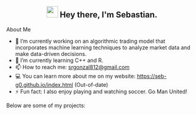

<h2 align="center"> <img src="https://emojis.slackmojis.com/emojis/images/1531849430/4246/blob-sunglasses.gif?1531849430" width="30px"/> Hey there, I'm Sebastian.</h2>

<p1>About Me</p1>
  - 🔭 I’m currently working on an algorithmic trading model that incorporates machine learning techniques to analyze market data and make data-driven decisions.
  - 🌱 I’m currently learning C++ and R.
  - 📫 How to reach me: srgonzal812@gmail.com
  - 💻 You can learn more about me on my website: https://seb-g0.github.io/index.html (Out-of-date)
  - ⚡ Fun fact: I also enjoy playing and watching soccer. Go Man United!

Below are some of my projects:



<!--

<div align="center">
  <img src="https://media.giphy.com/media/dWesBcTLavkZuG35MI/giphy.gif" width="600" height="300"/>
</div>
**Seb-G0/Seb-G0** is a ✨ _special_ ✨ repository because its `README.md` (this file) appears on your GitHub profile.

Here are some ideas to get you started:

- 🔭 I’m currently working on ...
- 🌱 I’m currently learning ...
- 👯 I’m looking to collaborate on ...
- 🤔 I’m looking for help with ...
- 💬 Ask me about ...
- 📫 How to reach me: ...
- 😄 Pronouns: ...
- ⚡ Fun fact: ...
-->
